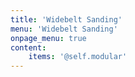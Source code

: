 ```yaml
---
title: 'Widebelt Sanding'
menu: 'Widebelt Sanding'
onpage_menu: true
content:
    items: '@self.modular'
---
```


